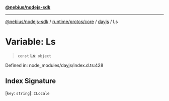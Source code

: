 [**@nebius/nodejs-sdk**](../../../../../README.md)

***

[@nebius/nodejs-sdk](../../../../../README.md) / [runtime/protos/core](../../README.md) / [dayjs](../README.md) / Ls

# Variable: Ls

> `const` **Ls**: `object`

Defined in: node\_modules/dayjs/index.d.ts:428

## Index Signature

\[`key`: `string`\]: `ILocale`
